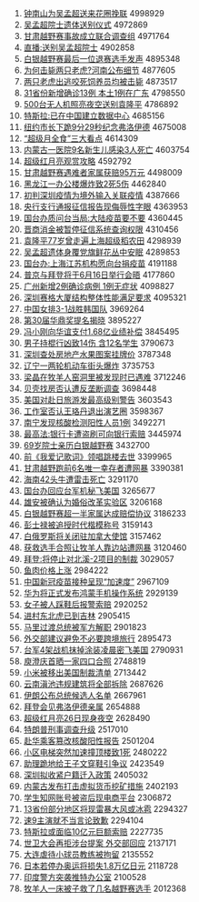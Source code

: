1. [钟南山为吴孟超送来花圈挽联](http://www.baidu.com/baidu?cl=3&tn=SE_baiduhomet8_jmjb7mjw&rsv_dl=fyb_top&fr=top1000&wd=%D6%D3%C4%CF%C9%BD%CE%AA%CE%E2%C3%CF%B3%AC%CB%CD%C0%B4%BB%A8%C8%A6%CD%EC%C1%AA) 4998929
1. [吴孟超院士遗体送别仪式](http://www.baidu.com/baidu?cl=3&tn=SE_baiduhomet8_jmjb7mjw&rsv_dl=fyb_top&fr=top1000&wd=%CE%E2%C3%CF%B3%AC%D4%BA%CA%BF%D2%C5%CC%E5%CB%CD%B1%F0%D2%C7%CA%BD) 4972869
1. [甘肃越野赛事故成立联合调查组](http://www.baidu.com/baidu?cl=3&tn=SE_baiduhomet8_jmjb7mjw&rsv_dl=fyb_top&fr=top1000&wd=%B8%CA%CB%E0%D4%BD%D2%B0%C8%FC%CA%C2%B9%CA%B3%C9%C1%A2%C1%AA%BA%CF%B5%F7%B2%E9%D7%E9) 4971764
1. [直播:送别吴孟超院士](http://www.baidu.com/baidu?cl=3&tn=SE_baiduhomet8_jmjb7mjw&rsv_dl=fyb_top&fr=top1000&wd=%D6%B1%B2%A5%3A%CB%CD%B1%F0%CE%E2%C3%CF%B3%AC%D4%BA%CA%BF) 4902858
1. [白银越野赛最后一位退赛选手发声](http://www.baidu.com/baidu?cl=3&tn=SE_baiduhomet8_jmjb7mjw&rsv_dl=fyb_top&fr=top1000&wd=%B0%D7%D2%F8%D4%BD%D2%B0%C8%FC%D7%EE%BA%F3%D2%BB%CE%BB%CD%CB%C8%FC%D1%A1%CA%D6%B7%A2%C9%F9) 4895348
1. [为何击毙两只老虎?河南公布细节](http://www.baidu.com/baidu?cl=3&tn=SE_baiduhomet8_jmjb7mjw&rsv_dl=fyb_top&fr=top1000&wd=%CE%AA%BA%CE%BB%F7%B1%D0%C1%BD%D6%BB%C0%CF%BB%A2%3F%BA%D3%C4%CF%B9%AB%B2%BC%CF%B8%BD%DA) 4877605
1. [两只老虎出逃咬死饲养员均被击毙](http://www.baidu.com/baidu?cl=3&tn=SE_baiduhomet8_jmjb7mjw&rsv_dl=fyb_top&fr=top1000&wd=%C1%BD%D6%BB%C0%CF%BB%A2%B3%F6%CC%D3%D2%A7%CB%C0%CB%C7%D1%F8%D4%B1%BE%F9%B1%BB%BB%F7%B1%D0) 4873517
1. [31省份新增确诊13例 本土1例在广东](http://www.baidu.com/baidu?cl=3&tn=SE_baiduhomet8_jmjb7mjw&rsv_dl=fyb_top&fr=top1000&wd=31%CA%A1%B7%DD%D0%C2%D4%F6%C8%B7%D5%EF13%C0%FD%20%B1%BE%CD%C11%C0%FD%D4%DA%B9%E3%B6%AB) 4798550
1. [500台无人机照亮夜空送别袁隆平](http://www.baidu.com/baidu?cl=3&tn=SE_baiduhomet8_jmjb7mjw&rsv_dl=fyb_top&fr=top1000&wd=500%CC%A8%CE%DE%C8%CB%BB%FA%D5%D5%C1%C1%D2%B9%BF%D5%CB%CD%B1%F0%D4%AC%C2%A1%C6%BD) 4786892
1. [特斯拉:已在中国建立数据中心](http://www.baidu.com/baidu?cl=3&tn=SE_baiduhomet8_jmjb7mjw&rsv_dl=fyb_top&fr=top1000&wd=%CC%D8%CB%B9%C0%AD%3A%D2%D1%D4%DA%D6%D0%B9%FA%BD%A8%C1%A2%CA%FD%BE%DD%D6%D0%D0%C4) 4685156
1. [纽约市长下跪9分29秒纪念弗洛伊德](http://www.baidu.com/baidu?cl=3&tn=SE_baiduhomet8_jmjb7mjw&rsv_dl=fyb_top&fr=top1000&wd=%C5%A6%D4%BC%CA%D0%B3%A4%CF%C2%B9%F29%B7%D629%C3%EB%BC%CD%C4%EE%B8%A5%C2%E5%D2%C1%B5%C2) 4675008
1. [“超级月全食”三大看点](http://www.baidu.com/baidu?cl=3&tn=SE_baiduhomet8_jmjb7mjw&rsv_dl=fyb_top&fr=top1000&wd=%A1%B0%B3%AC%BC%B6%D4%C2%C8%AB%CA%B3%A1%B1%C8%FD%B4%F3%BF%B4%B5%E3) 4614309
1. [内蒙古一医院9名新生儿感染3人死亡](http://www.baidu.com/baidu?cl=3&tn=SE_baiduhomet8_jmjb7mjw&rsv_dl=fyb_top&fr=top1000&wd=%C4%DA%C3%C9%B9%C5%D2%BB%D2%BD%D4%BA9%C3%FB%D0%C2%C9%FA%B6%F9%B8%D0%C8%BE3%C8%CB%CB%C0%CD%F6) 4603754
1. [超级红月亮观赏攻略](http://www.baidu.com/baidu?cl=3&tn=SE_baiduhomet8_jmjb7mjw&rsv_dl=fyb_top&fr=top1000&wd=%B3%AC%BC%B6%BA%EC%D4%C2%C1%C1%B9%DB%C9%CD%B9%A5%C2%D4) 4592792
1. [甘肃越野赛遇难者家属获赔95万元](http://www.baidu.com/baidu?cl=3&tn=SE_baiduhomet8_jmjb7mjw&rsv_dl=fyb_top&fr=top1000&wd=%B8%CA%CB%E0%D4%BD%D2%B0%C8%FC%D3%F6%C4%D1%D5%DF%BC%D2%CA%F4%BB%F1%C5%E295%CD%F2%D4%AA) 4498009
1. [黑龙江一办公楼爆炸致2死5伤](http://www.baidu.com/baidu?cl=3&tn=SE_baiduhomet8_jmjb7mjw&rsv_dl=fyb_top&fr=top1000&wd=%BA%DA%C1%FA%BD%AD%D2%BB%B0%EC%B9%AB%C2%A5%B1%AC%D5%A8%D6%C22%CB%C05%C9%CB) 4462840
1. [初判深圳疫情为境外输入关联疫情](http://www.baidu.com/baidu?cl=3&tn=SE_baiduhomet8_jmjb7mjw&rsv_dl=fyb_top&fr=top1000&wd=%B3%F5%C5%D0%C9%EE%DB%DA%D2%DF%C7%E9%CE%AA%BE%B3%CD%E2%CA%E4%C8%EB%B9%D8%C1%AA%D2%DF%C7%E9) 4387666
1. [央行支行通报征信报告现侮辱性字眼](http://www.baidu.com/baidu?cl=3&tn=SE_baiduhomet8_jmjb7mjw&rsv_dl=fyb_top&fr=top1000&wd=%D1%EB%D0%D0%D6%A7%D0%D0%CD%A8%B1%A8%D5%F7%D0%C5%B1%A8%B8%E6%CF%D6%CE%EA%C8%E8%D0%D4%D7%D6%D1%DB) 4363953
1. [国台办质问台当局:大陆疫苗要不要](http://www.baidu.com/baidu?cl=3&tn=SE_baiduhomet8_jmjb7mjw&rsv_dl=fyb_top&fr=top1000&wd=%B9%FA%CC%A8%B0%EC%D6%CA%CE%CA%CC%A8%B5%B1%BE%D6%3A%B4%F3%C2%BD%D2%DF%C3%E7%D2%AA%B2%BB%D2%AA) 4360445
1. [晋商消金被暂停征信系统查询权限](http://www.baidu.com/baidu?cl=3&tn=SE_baiduhomet8_jmjb7mjw&rsv_dl=fyb_top&fr=top1000&wd=%BD%FA%C9%CC%CF%FB%BD%F0%B1%BB%D4%DD%CD%A3%D5%F7%D0%C5%CF%B5%CD%B3%B2%E9%D1%AF%C8%A8%CF%DE) 4310456
1. [袁隆平77岁曾走遍上海超级稻农田](http://www.baidu.com/baidu?cl=3&tn=SE_baiduhomet8_jmjb7mjw&rsv_dl=fyb_top&fr=top1000&wd=%D4%AC%C2%A1%C6%BD77%CB%EA%D4%F8%D7%DF%B1%E9%C9%CF%BA%A3%B3%AC%BC%B6%B5%BE%C5%A9%CC%EF) 4298939
1. [吴孟超遗体身覆党旗鲜花丛中安眠](http://www.baidu.com/baidu?cl=3&tn=SE_baiduhomet8_jmjb7mjw&rsv_dl=fyb_top&fr=top1000&wd=%CE%E2%C3%CF%B3%AC%D2%C5%CC%E5%C9%ED%B8%B2%B5%B3%C6%EC%CF%CA%BB%A8%B4%D4%D6%D0%B0%B2%C3%DF) 4289853
1. [国台办:上海江苏机构愿向台捐疫苗](http://www.baidu.com/baidu?cl=3&tn=SE_baiduhomet8_jmjb7mjw&rsv_dl=fyb_top&fr=top1000&wd=%B9%FA%CC%A8%B0%EC%3A%C9%CF%BA%A3%BD%AD%CB%D5%BB%FA%B9%B9%D4%B8%CF%F2%CC%A8%BE%E8%D2%DF%C3%E7) 4191188
1. [普京与拜登将于6月16日举行会晤](http://www.baidu.com/baidu?cl=3&tn=SE_baiduhomet8_jmjb7mjw&rsv_dl=fyb_top&fr=top1000&wd=%C6%D5%BE%A9%D3%EB%B0%DD%B5%C7%BD%AB%D3%DA6%D4%C216%C8%D5%BE%D9%D0%D0%BB%E1%CE%EE) 4177860
1. [广州新增2例确诊病例 1例无症状](http://www.baidu.com/baidu?cl=3&tn=SE_baiduhomet8_jmjb7mjw&rsv_dl=fyb_top&fr=top1000&wd=%B9%E3%D6%DD%D0%C2%D4%F62%C0%FD%C8%B7%D5%EF%B2%A1%C0%FD%201%C0%FD%CE%DE%D6%A2%D7%B4) 4098827
1. [深圳赛格大厦结构整体性能满足要求](http://www.baidu.com/baidu?cl=3&tn=SE_baiduhomet8_jmjb7mjw&rsv_dl=fyb_top&fr=top1000&wd=%C9%EE%DB%DA%C8%FC%B8%F1%B4%F3%CF%C3%BD%E1%B9%B9%D5%FB%CC%E5%D0%D4%C4%DC%C2%FA%D7%E3%D2%AA%C7%F3) 4095321
1. [中国女排3-1战胜韩国队](http://www.baidu.com/baidu?cl=3&tn=SE_baiduhomet8_jmjb7mjw&rsv_dl=fyb_top&fr=top1000&wd=%D6%D0%B9%FA%C5%AE%C5%C53-1%D5%BD%CA%A4%BA%AB%B9%FA%B6%D3) 3969264
1. [第30届华鼎奖提名揭晓](http://www.baidu.com/baidu?cl=3&tn=SE_baiduhomet8_jmjb7mjw&rsv_dl=fyb_top&fr=top1000&wd=%B5%DA30%BD%EC%BB%AA%B6%A6%BD%B1%CC%E1%C3%FB%BD%D2%CF%FE) 3895227
1. [冯小刚向华谊支付1.68亿业绩补偿](http://www.baidu.com/baidu?cl=3&tn=SE_baiduhomet8_jmjb7mjw&rsv_dl=fyb_top&fr=top1000&wd=%B7%EB%D0%A1%B8%D5%CF%F2%BB%AA%D2%EA%D6%A7%B8%B61.68%D2%DA%D2%B5%BC%A8%B2%B9%B3%A5) 3845495
1. [男子持棍行凶致14伤 含12名学生](http://www.baidu.com/baidu?cl=3&tn=SE_baiduhomet8_jmjb7mjw&rsv_dl=fyb_top&fr=top1000&wd=%C4%D0%D7%D3%B3%D6%B9%F7%D0%D0%D0%D7%D6%C214%C9%CB%20%BA%AC12%C3%FB%D1%A7%C9%FA) 3790673
1. [深圳查处房地产水果图案挂牌价](http://www.baidu.com/baidu?cl=3&tn=SE_baiduhomet8_jmjb7mjw&rsv_dl=fyb_top&fr=top1000&wd=%C9%EE%DB%DA%B2%E9%B4%A6%B7%BF%B5%D8%B2%FA%CB%AE%B9%FB%CD%BC%B0%B8%B9%D2%C5%C6%BC%DB) 3787348
1. [辽宁一两轮机动车街头爆炸](http://www.baidu.com/baidu?cl=3&tn=SE_baiduhomet8_jmjb7mjw&rsv_dl=fyb_top&fr=top1000&wd=%C1%C9%C4%FE%D2%BB%C1%BD%C2%D6%BB%FA%B6%AF%B3%B5%BD%D6%CD%B7%B1%AC%D5%A8) 3735753
1. [梁晶在牧羊人窑洞里被发现时已遇难](http://www.baidu.com/baidu?cl=3&tn=SE_baiduhomet8_jmjb7mjw&rsv_dl=fyb_top&fr=top1000&wd=%C1%BA%BE%A7%D4%DA%C4%C1%D1%F2%C8%CB%D2%A4%B6%B4%C0%EF%B1%BB%B7%A2%CF%D6%CA%B1%D2%D1%D3%F6%C4%D1) 3712246
1. [贝壳找房否认遭反垄断调查](http://www.baidu.com/baidu?cl=3&tn=SE_baiduhomet8_jmjb7mjw&rsv_dl=fyb_top&fr=top1000&wd=%B1%B4%BF%C7%D5%D2%B7%BF%B7%F1%C8%CF%D4%E2%B7%B4%C2%A2%B6%CF%B5%F7%B2%E9) 3698448
1. [美国对赴日旅游发最高级别警告](http://www.baidu.com/baidu?cl=3&tn=SE_baiduhomet8_jmjb7mjw&rsv_dl=fyb_top&fr=top1000&wd=%C3%C0%B9%FA%B6%D4%B8%B0%C8%D5%C2%C3%D3%CE%B7%A2%D7%EE%B8%DF%BC%B6%B1%F0%BE%AF%B8%E6) 3603543
1. [工作室否认王珞丹退出演艺圈](http://www.baidu.com/baidu?cl=3&tn=SE_baiduhomet8_jmjb7mjw&rsv_dl=fyb_top&fr=top1000&wd=%B9%A4%D7%F7%CA%D2%B7%F1%C8%CF%CD%F5%E7%F3%B5%A4%CD%CB%B3%F6%D1%DD%D2%D5%C8%A6) 3598367
1. [南宁发现核酸检测阳性人员1例](http://www.baidu.com/baidu?cl=3&tn=SE_baiduhomet8_jmjb7mjw&rsv_dl=fyb_top&fr=top1000&wd=%C4%CF%C4%FE%B7%A2%CF%D6%BA%CB%CB%E1%BC%EC%B2%E2%D1%F4%D0%D4%C8%CB%D4%B11%C0%FD) 3492271
1. [最高法:银行卡遭盗刷可向银行索赔](http://www.baidu.com/baidu?cl=3&tn=SE_baiduhomet8_jmjb7mjw&rsv_dl=fyb_top&fr=top1000&wd=%D7%EE%B8%DF%B7%A8%3A%D2%F8%D0%D0%BF%A8%D4%E2%B5%C1%CB%A2%BF%C9%CF%F2%D2%F8%D0%D0%CB%F7%C5%E2) 3445974
1. [69岁院士亲历白银越野赛](http://www.baidu.com/baidu?cl=3&tn=SE_baiduhomet8_jmjb7mjw&rsv_dl=fyb_top&fr=top1000&wd=69%CB%EA%D4%BA%CA%BF%C7%D7%C0%FA%B0%D7%D2%F8%D4%BD%D2%B0%C8%FC) 3432700
1. [前《我爱记歌词》领唱跳楼去世](http://www.baidu.com/baidu?cl=3&tn=SE_baiduhomet8_jmjb7mjw&rsv_dl=fyb_top&fr=top1000&wd=%C7%B0%A1%B6%CE%D2%B0%AE%BC%C7%B8%E8%B4%CA%A1%B7%C1%EC%B3%AA%CC%F8%C2%A5%C8%A5%CA%C0) 3399965
1. [甘肃越野跑前6名唯一幸存者遭网暴](http://www.baidu.com/baidu?cl=3&tn=SE_baiduhomet8_jmjb7mjw&rsv_dl=fyb_top&fr=top1000&wd=%B8%CA%CB%E0%D4%BD%D2%B0%C5%DC%C7%B06%C3%FB%CE%A8%D2%BB%D0%D2%B4%E6%D5%DF%D4%E2%CD%F8%B1%A9) 3390381
1. [海南42头牛遭雷击死亡](http://www.baidu.com/baidu?cl=3&tn=SE_baiduhomet8_jmjb7mjw&rsv_dl=fyb_top&fr=top1000&wd=%BA%A3%C4%CF42%CD%B7%C5%A3%D4%E2%C0%D7%BB%F7%CB%C0%CD%F6) 3291170
1. [国台办回应台军机秘飞美国](http://www.baidu.com/baidu?cl=3&tn=SE_baiduhomet8_jmjb7mjw&rsv_dl=fyb_top&fr=top1000&wd=%B9%FA%CC%A8%B0%EC%BB%D8%D3%A6%CC%A8%BE%FC%BB%FA%C3%D8%B7%C9%C3%C0%B9%FA) 3265677
1. [雄安被确认为婚俗改革实验区](http://www.baidu.com/baidu?cl=3&tn=SE_baiduhomet8_jmjb7mjw&rsv_dl=fyb_top&fr=top1000&wd=%D0%DB%B0%B2%B1%BB%C8%B7%C8%CF%CE%AA%BB%E9%CB%D7%B8%C4%B8%EF%CA%B5%D1%E9%C7%F8) 3206168
1. [白银越野赛超一半家属达成赔偿协议](http://www.baidu.com/baidu?cl=3&tn=SE_baiduhomet8_jmjb7mjw&rsv_dl=fyb_top&fr=top1000&wd=%B0%D7%D2%F8%D4%BD%D2%B0%C8%FC%B3%AC%D2%BB%B0%EB%BC%D2%CA%F4%B4%EF%B3%C9%C5%E2%B3%A5%D0%AD%D2%E9) 3186233
1. [彭士禄被追授时代楷模称号](http://www.baidu.com/baidu?cl=3&tn=SE_baiduhomet8_jmjb7mjw&rsv_dl=fyb_top&fr=top1000&wd=%C5%ED%CA%BF%C2%BB%B1%BB%D7%B7%CA%DA%CA%B1%B4%FA%BF%AC%C4%A3%B3%C6%BA%C5) 3159143
1. [白俄罗斯将关闭驻加拿大使馆](http://www.baidu.com/baidu?cl=3&tn=SE_baiduhomet8_jmjb7mjw&rsv_dl=fyb_top&fr=top1000&wd=%B0%D7%B6%ED%C2%DE%CB%B9%BD%AB%B9%D8%B1%D5%D7%A4%BC%D3%C4%C3%B4%F3%CA%B9%B9%DD) 3157462
1. [获救选手合照让牧羊人靠边站遭网暴](http://www.baidu.com/baidu?cl=3&tn=SE_baiduhomet8_jmjb7mjw&rsv_dl=fyb_top&fr=top1000&wd=%BB%F1%BE%C8%D1%A1%CA%D6%BA%CF%D5%D5%C8%C3%C4%C1%D1%F2%C8%CB%BF%BF%B1%DF%D5%BE%D4%E2%CD%F8%B1%A9) 3120460
1. [拜登:将停止对北溪-2项目的制裁](http://www.baidu.com/baidu?cl=3&tn=SE_baiduhomet8_jmjb7mjw&rsv_dl=fyb_top&fr=top1000&wd=%B0%DD%B5%C7%3A%BD%AB%CD%A3%D6%B9%B6%D4%B1%B1%CF%AA-2%CF%EE%C4%BF%B5%C4%D6%C6%B2%C3) 3029057
1. [鱼肉价格上涨](http://www.baidu.com/baidu?cl=3&tn=SE_baiduhomet8_jmjb7mjw&rsv_dl=fyb_top&fr=top1000&wd=%D3%E3%C8%E2%BC%DB%B8%F1%C9%CF%D5%C7) 2984222
1. [中国新冠疫苗接种呈现“加速度”](http://www.baidu.com/baidu?cl=3&tn=SE_baiduhomet8_jmjb7mjw&rsv_dl=fyb_top&fr=top1000&wd=%D6%D0%B9%FA%D0%C2%B9%DA%D2%DF%C3%E7%BD%D3%D6%D6%B3%CA%CF%D6%A1%B0%BC%D3%CB%D9%B6%C8%A1%B1) 2967109
1. [华为将正式发布鸿蒙手机操作系统](http://www.baidu.com/baidu?cl=3&tn=SE_baiduhomet8_jmjb7mjw&rsv_dl=fyb_top&fr=top1000&wd=%BB%AA%CE%AA%BD%AB%D5%FD%CA%BD%B7%A2%B2%BC%BA%E8%C3%C9%CA%D6%BB%FA%B2%D9%D7%F7%CF%B5%CD%B3) 2929139
1. [女子被人踩鞋后报警索赔](http://www.baidu.com/baidu?cl=3&tn=SE_baiduhomet8_jmjb7mjw&rsv_dl=fyb_top&fr=top1000&wd=%C5%AE%D7%D3%B1%BB%C8%CB%B2%C8%D0%AC%BA%F3%B1%A8%BE%AF%CB%F7%C5%E2) 2920252
1. [进村东北虎已到吉林](http://www.baidu.com/baidu?cl=3&tn=SE_baiduhomet8_jmjb7mjw&rsv_dl=fyb_top&fr=top1000&wd=%BD%F8%B4%E5%B6%AB%B1%B1%BB%A2%D2%D1%B5%BD%BC%AA%C1%D6) 2905415
1. [马里过渡总统被军方解职](http://www.baidu.com/baidu?cl=3&tn=SE_baiduhomet8_jmjb7mjw&rsv_dl=fyb_top&fr=top1000&wd=%C2%ED%C0%EF%B9%FD%B6%C9%D7%DC%CD%B3%B1%BB%BE%FC%B7%BD%BD%E2%D6%B0) 2901823
1. [外交部建议避免不必要跨境旅行](http://www.baidu.com/baidu?cl=3&tn=SE_baiduhomet8_jmjb7mjw&rsv_dl=fyb_top&fr=top1000&wd=%CD%E2%BD%BB%B2%BF%BD%A8%D2%E9%B1%DC%C3%E2%B2%BB%B1%D8%D2%AA%BF%E7%BE%B3%C2%C3%D0%D0) 2895473
1. [台军4架战机抹掉涂装凌晨密飞美国](http://www.baidu.com/baidu?cl=3&tn=SE_baiduhomet8_jmjb7mjw&rsv_dl=fyb_top&fr=top1000&wd=%CC%A8%BE%FC4%BC%DC%D5%BD%BB%FA%C4%A8%B5%F4%CD%BF%D7%B0%C1%E8%B3%BF%C3%DC%B7%C9%C3%C0%B9%FA) 2790931
1. [庾澄庆首晒一家四口合照](http://www.baidu.com/baidu?cl=3&tn=SE_baiduhomet8_jmjb7mjw&rsv_dl=fyb_top&fr=top1000&wd=%E2%D7%B3%CE%C7%EC%CA%D7%C9%B9%D2%BB%BC%D2%CB%C4%BF%DA%BA%CF%D5%D5) 2748819
1. [小米被移出美国制裁清单](http://www.baidu.com/baidu?cl=3&tn=SE_baiduhomet8_jmjb7mjw&rsv_dl=fyb_top&fr=top1000&wd=%D0%A1%C3%D7%B1%BB%D2%C6%B3%F6%C3%C0%B9%FA%D6%C6%B2%C3%C7%E5%B5%A5) 2713442
1. [云南滇池违规建筑将全部拆除](http://www.baidu.com/baidu?cl=3&tn=SE_baiduhomet8_jmjb7mjw&rsv_dl=fyb_top&fr=top1000&wd=%D4%C6%C4%CF%B5%E1%B3%D8%CE%A5%B9%E6%BD%A8%D6%FE%BD%AB%C8%AB%B2%BF%B2%F0%B3%FD) 2687626
1. [伊朗公布总统候选人名单](http://www.baidu.com/baidu?cl=3&tn=SE_baiduhomet8_jmjb7mjw&rsv_dl=fyb_top&fr=top1000&wd=%D2%C1%C0%CA%B9%AB%B2%BC%D7%DC%CD%B3%BA%F2%D1%A1%C8%CB%C3%FB%B5%A5) 2667961
1. [拜登会见弗洛伊德亲属](http://www.baidu.com/baidu?cl=3&tn=SE_baiduhomet8_jmjb7mjw&rsv_dl=fyb_top&fr=top1000&wd=%B0%DD%B5%C7%BB%E1%BC%FB%B8%A5%C2%E5%D2%C1%B5%C2%C7%D7%CA%F4) 2654888
1. [超级红月亮26日现身夜空](http://www.baidu.com/baidu?cl=3&tn=SE_baiduhomet8_jmjb7mjw&rsv_dl=fyb_top&fr=top1000&wd=%B3%AC%BC%B6%BA%EC%D4%C2%C1%C126%C8%D5%CF%D6%C9%ED%D2%B9%BF%D5) 2628490
1. [特朗普刑事调查升级](http://www.baidu.com/baidu?cl=3&tn=SE_baiduhomet8_jmjb7mjw&rsv_dl=fyb_top&fr=top1000&wd=%CC%D8%C0%CA%C6%D5%D0%CC%CA%C2%B5%F7%B2%E9%C9%FD%BC%B6) 2517010
1. [赴华乘客篡改核酸阳性报告](http://www.baidu.com/baidu?cl=3&tn=SE_baiduhomet8_jmjb7mjw&rsv_dl=fyb_top&fr=top1000&wd=%B8%B0%BB%AA%B3%CB%BF%CD%B4%DB%B8%C4%BA%CB%CB%E1%D1%F4%D0%D4%B1%A8%B8%E6) 2501204
1. [小区电梯突然加速撞顶楼致1死](http://www.baidu.com/baidu?cl=3&tn=SE_baiduhomet8_jmjb7mjw&rsv_dl=fyb_top&fr=top1000&wd=%D0%A1%C7%F8%B5%E7%CC%DD%CD%BB%C8%BB%BC%D3%CB%D9%D7%B2%B6%A5%C2%A5%D6%C21%CB%C0) 2480222
1. [助理跪地给王子文穿鞋引争议](http://www.baidu.com/baidu?cl=3&tn=SE_baiduhomet8_jmjb7mjw&rsv_dl=fyb_top&fr=top1000&wd=%D6%FA%C0%ED%B9%F2%B5%D8%B8%F8%CD%F5%D7%D3%CE%C4%B4%A9%D0%AC%D2%FD%D5%F9%D2%E9) 2423549
1. [深圳拟收紧户籍迁入政策](http://www.baidu.com/baidu?cl=3&tn=SE_baiduhomet8_jmjb7mjw&rsv_dl=fyb_top&fr=top1000&wd=%C9%EE%DB%DA%C4%E2%CA%D5%BD%F4%BB%A7%BC%AE%C7%A8%C8%EB%D5%FE%B2%DF) 2405032
1. [内蒙古发布打击虚拟货币挖矿措施](http://www.baidu.com/baidu?cl=3&tn=SE_baiduhomet8_jmjb7mjw&rsv_dl=fyb_top&fr=top1000&wd=%C4%DA%C3%C9%B9%C5%B7%A2%B2%BC%B4%F2%BB%F7%D0%E9%C4%E2%BB%F5%B1%D2%CD%DA%BF%F3%B4%EB%CA%A9) 2402193
1. [学生知网账号被盗后现电商平台](http://www.baidu.com/baidu?cl=3&tn=SE_baiduhomet8_jmjb7mjw&rsv_dl=fyb_top&fr=top1000&wd=%D1%A7%C9%FA%D6%AA%CD%F8%D5%CB%BA%C5%B1%BB%B5%C1%BA%F3%CF%D6%B5%E7%C9%CC%C6%BD%CC%A8) 2306872
1. [13省份部分地区将现雷暴大风或冰雹](http://www.baidu.com/baidu?cl=3&tn=SE_baiduhomet8_jmjb7mjw&rsv_dl=fyb_top&fr=top1000&wd=13%CA%A1%B7%DD%B2%BF%B7%D6%B5%D8%C7%F8%BD%AB%CF%D6%C0%D7%B1%A9%B4%F3%B7%E7%BB%F2%B1%F9%B1%A2) 2294327
1. [速9主演就不当言论致歉](http://www.baidu.com/baidu?cl=3&tn=SE_baiduhomet8_jmjb7mjw&rsv_dl=fyb_top&fr=top1000&wd=%CB%D99%D6%F7%D1%DD%BE%CD%B2%BB%B5%B1%D1%D4%C2%DB%D6%C2%C7%B8) 2294104
1. [特斯拉或面临10亿元巨额索赔](http://www.baidu.com/baidu?cl=3&tn=SE_baiduhomet8_jmjb7mjw&rsv_dl=fyb_top&fr=top1000&wd=%CC%D8%CB%B9%C0%AD%BB%F2%C3%E6%C1%D910%D2%DA%D4%AA%BE%DE%B6%EE%CB%F7%C5%E2) 2227735
1. [世卫大会再拒涉台提案 外交部回应](http://www.baidu.com/baidu?cl=3&tn=SE_baiduhomet8_jmjb7mjw&rsv_dl=fyb_top&fr=top1000&wd=%CA%C0%CE%C0%B4%F3%BB%E1%D4%D9%BE%DC%C9%E6%CC%A8%CC%E1%B0%B8%20%CD%E2%BD%BB%B2%BF%BB%D8%D3%A6) 2137171
1. [大连虐待小球员教练被拘留](http://www.baidu.com/baidu?cl=3&tn=SE_baiduhomet8_jmjb7mjw&rsv_dl=fyb_top&fr=top1000&wd=%B4%F3%C1%AC%C5%B0%B4%FD%D0%A1%C7%F2%D4%B1%BD%CC%C1%B7%B1%BB%BE%D0%C1%F4) 2135552
1. [日本若停办奥运将损失1.8万亿日元](http://www.baidu.com/baidu?cl=3&tn=SE_baiduhomet8_jmjb7mjw&rsv_dl=fyb_top&fr=top1000&wd=%C8%D5%B1%BE%C8%F4%CD%A3%B0%EC%B0%C2%D4%CB%BD%AB%CB%F0%CA%A71.8%CD%F2%D2%DA%C8%D5%D4%AA) 2118728
1. [印度警方突袭推特办公室](http://www.baidu.com/baidu?cl=3&tn=SE_baiduhomet8_jmjb7mjw&rsv_dl=fyb_top&fr=top1000&wd=%D3%A1%B6%C8%BE%AF%B7%BD%CD%BB%CF%AE%CD%C6%CC%D8%B0%EC%B9%AB%CA%D2) 2100528
1. [牧羊人一床被子救了几名越野赛选手](http://www.baidu.com/baidu?cl=3&tn=SE_baiduhomet8_jmjb7mjw&rsv_dl=fyb_top&fr=top1000&wd=%C4%C1%D1%F2%C8%CB%D2%BB%B4%B2%B1%BB%D7%D3%BE%C8%C1%CB%BC%B8%C3%FB%D4%BD%D2%B0%C8%FC%D1%A1%CA%D6) 2012368